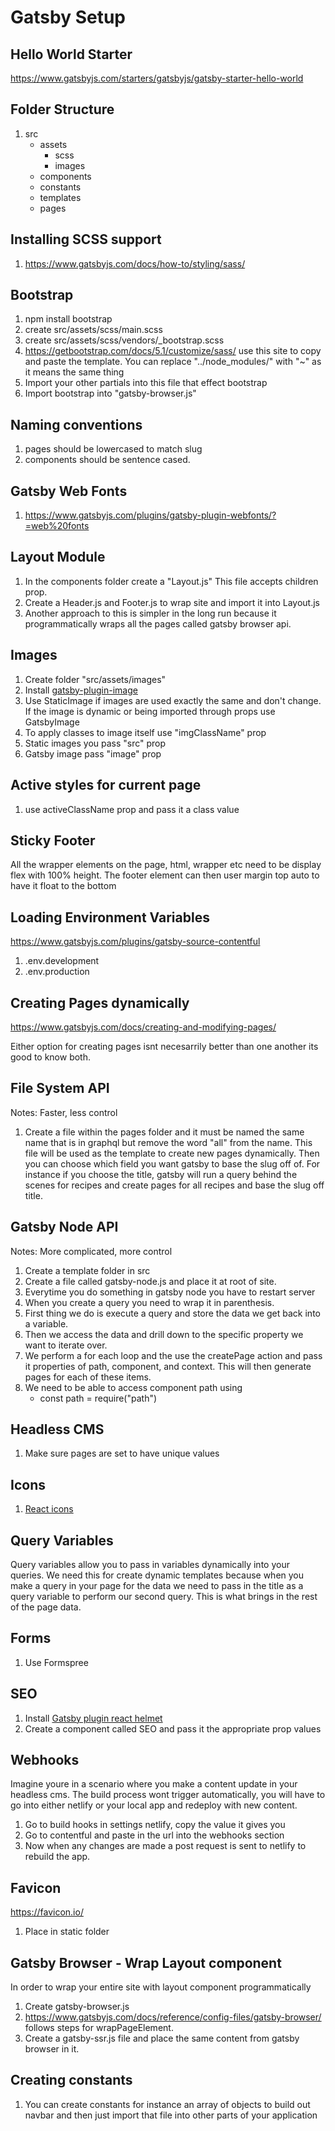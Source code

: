 # Gatsby Setup

## Hello World Starter

https://www.gatsbyjs.com/starters/gatsbyjs/gatsby-starter-hello-world

## Folder Structure

1.  src
    - assets
      - scss
      - images
    - components
    - constants
    - templates
    - pages

## Installing SCSS support

1. https://www.gatsbyjs.com/docs/how-to/styling/sass/

## Bootstrap

1. npm install bootstrap
2. create src/assets/scss/main.scss
3. create src/assets/scss/vendors/\_bootstrap.scss
4. https://getbootstrap.com/docs/5.1/customize/sass/ use this site to copy and paste the template. You can replace "../node_modules/" with "~" as it means the same thing
5. Import your other partials into this file that effect bootstrap
6. Import bootstrap into "gatsby-browser.js"

## Naming conventions

1.  pages should be lowercased to match slug
2.  components should be sentence cased.

## Gatsby Web Fonts

1.  https://www.gatsbyjs.com/plugins/gatsby-plugin-webfonts/?=web%20fonts

## Layout Module

1.  In the components folder create a "Layout.js" This file accepts children prop.
2.  Create a Header.js and Footer.js to wrap site and import it into Layout.js
3.  Another approach to this is simpler in the long run because it programmatically wraps all the pages called gatsby browser api.

## Images

1.  Create folder "src/assets/images"
2.  Install [gatsby-plugin-image](https://www.gatsbyjs.com/plugins/gatsby-plugin-image)
3.  Use StaticImage if images are used exactly the same and don't change. If the image is dynamic or being imported through props use GatsbyImage
4.  To apply classes to image itself use "imgClassName" prop
5.  Static images you pass "src" prop
6.  Gatsby image pass "image" prop

## Active styles for current page

1.  use activeClassName prop and pass it a class value

## Sticky Footer

All the wrapper elements on the page, html, wrapper etc need to be display flex with 100% height. The footer element can then user margin top auto to have it float to the bottom

## Loading Environment Variables

https://www.gatsbyjs.com/plugins/gatsby-source-contentful

1.  .env.development
2.  .env.production

## Creating Pages dynamically

https://www.gatsbyjs.com/docs/creating-and-modifying-pages/

Either option for creating pages isnt necesarrily better than one another its good to know both.

## File System API

Notes: Faster, less control

1.  Create a file within the pages folder and it must be named the same name that is in graphql but remove the word "all" from the name. This file will be used as the template to create new pages dynamically. Then you can choose which field you want gatsby to base the slug off of. For instance if you choose the title, gatsby will run a query behind the scenes for recipes and create pages for all recipes and base the slug off title.

## Gatsby Node API

Notes: More complicated, more control

1.  Create a template folder in src
2.  Create a file called gatsby-node.js and place it at root of site.
3.  Everytime you do something in gatsby node you have to restart server
4.  When you create a query you need to wrap it in parenthesis.
5.  First thing we do is execute a query and store the data we get back into a variable.
6.  Then we access the data and drill down to the specific property we want to iterate over.
7.  We perform a for each loop and the use the createPage action and pass it properties of path, component, and context. This will then generate pages for each of these items.
8.  We need to be able to access component path using
    - const path = require("path")

## Headless CMS

1.  Make sure pages are set to have unique values

## Icons

1.  [React icons](https://react-icons.github.io/react-icons)

## Query Variables

Query variables allow you to pass in variables dynamically into your queries. We need this for create dynamic templates because when you make a query in your page for the data we need to pass in the title as a query variable to perform our second query. This is what brings in the rest of the page data.

## Forms

1. Use Formspree

## SEO

1. Install [Gatsby plugin react helmet](https://www.gatsbyjs.com/plugins/gatsby-plugin-react-helmet)
2. Create a component called SEO and pass it the appropriate prop values

## Webhooks

Imagine youre in a scenario where you make a content update in your headless cms. The build process wont trigger automatically, you will have to go into either netlify or your local app and redeploy with new content.

1. Go to build hooks in settings netlify, copy the value it gives you
2. Go to contentful and paste in the url into the webhooks section
3. Now when any changes are made a post request is sent to netlify to rebuild the app.

## Favicon

https://favicon.io/

1. Place in static folder

## Gatsby Browser - Wrap Layout component

In order to wrap your entire site with layout component programmatically

1.  Create gatsby-browser.js
2.  https://www.gatsbyjs.com/docs/reference/config-files/gatsby-browser/ follows steps for wrapPageElement.
3.  Create a gatsby-ssr.js file and place the same content from gatsby browser in it.

## Creating constants

1.  You can create constants for instance an array of objects to build out navbar and then just import that file into other parts of your application
